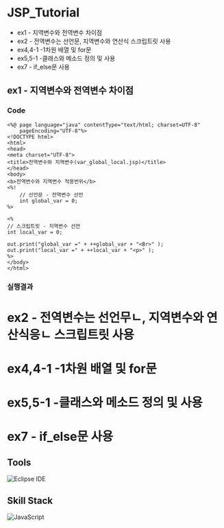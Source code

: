 # JSP_Tutorial

* ex1 - 지역변수와 전역변수 차이점
* ex2 - 전역변수는 선언문, 지역변수와 연산식 스크립트릿 사용
* ex4,4-1 -1차원 배열 및 for문
* ex5,5-1 -클래스와 메소드 정의 및 사용
* ex7 - if_else문 사용

## ex1 - 지역변수와 전역변수 차이점

### Code
```
<%@ page language="java" contentType="text/html; charset=UTF-8"
    pageEncoding="UTF-8"%>
<!DOCTYPE html>
<html>
<head>
<meta charset="UTF-8">
<title>전역변수와 지역변수(var_global_local.jsp)</title>
</head>
<body>
<b>전역변수와 지역변수 적용번위</b>
<%!
	// 선언문 - 전역변수 선언
	int global_var = 0;
%>

<%
// 스크립트릿 - 지역변수 선언
int local_var = 0;

out.print("global_var =" + ++global_var + "<Br>" );
out.print("local_var =" + ++local_var + "<p>" );
%>
</body>
</html>
```
### 실행결과




# ex2 - 전역변수는 선언무ㄴ, 지역변수와 연산식응ㄴ 스크립트릿 사용




# ex4,4-1 -1차원 배열 및 for문




# ex5,5-1 -클래스와 메소드 정의 및 사용





# ex7 - if_else문 사용





## Tools
![Eclipse IDE](https://img.shields.io/badge/Eclipse%20IDE-2C2255.svg?&style=for-the-badge&logo=Eclipse%20IDE&logocolor=white)
## Skill Stack
![JavaScript](https://img.shields.io/badge/JavaScript-F7DF1E.svg?&style=for-the-badge&logo=JavaScript&logocolor=white)
